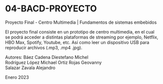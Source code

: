 # 04-BACD-PROYECTO
Proyecto Final - Centro Multimedia | Fundamentos de sistemas embebidos

El proyecto final consiste en un prototipo de centro multimedia, en el cual se podrá acceder a distintas plataformas de streaming por ejemplo, Netflix, HBO Max, Spotify, Youtube, etc. Así como leer un dispositivo USB para reproducir archivos (.mp3, .mp4 .jpg).

Autores:
Báez Cadena Diestefano Michel 	
Rodríguez López Michael	
Ortiz Rojas Geovanny 	
Salazar Zavala Alejandro

Enero 2023
